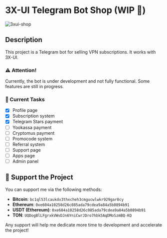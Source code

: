 # 3X-UI Telegram Bot Shop (WIP 🚧)
![3xui-shop](https://github.com/user-attachments/assets/d037594e-75d1-4394-a983-01e950dde278)

## Description

This project is a Telegram bot for selling VPN subscriptions. It works with 3X-UI.

### ⚠️ Attention!
Currently, the bot is under development and not fully functional. Some features are still in progress.

### 🚧 Current Tasks
- [x] Profile page
- [x] Subscription system
- [x] Telegram Stars payment
- [ ] Yookassa payment
- [ ] Cryptomus payment
- [ ] Promocode system
- [ ] Referral system
- [ ] Support page
- [ ] Apps page
- [ ] Admin panel

## 💸 Support the Project

You can support me via the following methods:

- **Bitcoin**: `bc1ql53lcaukdv3thxcheh3cmgucwlwkr929gar0cy`
- **Ethereum**: `0xe604a10258d26c085ada79cdea9a84a5b0894b91`
- **USDT (Ethereum)**: `0xe604a10258d26c085ada79cdea9a84a5b0894b91`
- **TON**: `UQDogBlLFgrxkVWvDJn6YniCwrJDro7hbk5AqDMoSzmBQ-KQ`

Any support will help me dedicate more time to development and accelerate the project!
